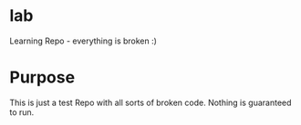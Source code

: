 # lab
Learning Repo - everything is broken :)
# Purpose
This is just a test Repo with all sorts of broken code.
Nothing is guaranteed to run.
